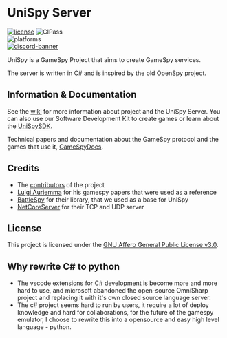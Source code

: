 # UniSpy Server
[![license](https://img.shields.io/github/license/GameProgressive/UniSpyServer.svg)](../LICENSE)
![CIPass](https://github.com/GameProgressive/UniSpyServer/workflows/CI/badge.svg)\
![platforms](https://img.shields.io/badge/platform-win32%20%7C%20win64%20%7C%20linux%20%7C%20osx-brightgreen.svg)\
[![discord-banner](https://discord.com/api/guilds/512314008079171615/widget.png?style=banner2)](https://discord.gg/NpggYaD)

UniSpy is a GameSpy Project that aims to create GameSpy services.

The server is written in C# and is inspired by the old OpenSpy project.

## Information & Documentation
See the [wiki](https://github.com/GameProgressive/UniSpyServer/wiki) for more information about project and the UniSpy Server.
You can also use our Software Development Kit to create games or learn about the [UniSpySDK](https://github.com/GameProgressive/UniSpySDK).

Technical papers and documentation about the GameSpy protocol and the games that use it, [GameSpyDocs](https://github.com/GameProgressive/GameSpyDocs).

## Credits
* The [contributors](https://github.com/GameProgressive/UniSpyServer/graphs/contributors) of the project
* [Luigi Auriemma](https://aluigi.altervista.org/papers.htm#distrust) for his gamespy papers that were used as a reference
* [BattleSpy](https://github.com/BF2Statistics/BattleSpy) for their library, that we used as a base for UniSpy
* [NetCoreServer](https://github.com/chronoxor/NetCoreServer) for their TCP and UDP server


## License
This project is licensed under the [GNU Affero General Public License v3.0](../LICENSE).


## Why rewrite C# to python
* The vscode extensions for C# development is become more and more hard to use, and microsoft abandoned the open-source OmniSharp project and replacing it with it's own closed source language server.
* The c# project seems hard to run by users, it require a lot of deploy knowledge and hard for collaborations, for the future of the gamespy emulator, I choose to rewrite this into a opensource and easy high level language - python.
